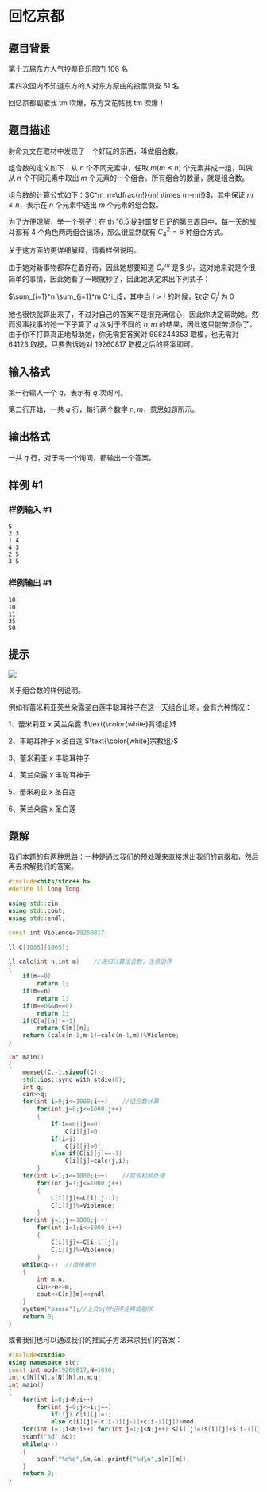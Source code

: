 # 回忆京都

## 题目背景

第十五届东方人气投票音乐部门 106 名 

第四次国内不知道东方的人对东方原曲的投票调查 51 名

回忆京都副歌我 tm 吹爆，东方文花帖我 tm 吹爆！

## 题目描述

射命丸文在取材中发现了一个好玩的东西，叫做组合数。

组合数的定义如下：从 $n$ 个不同元素中，任取 $m(m \leq n)$ 个元素并成一组，叫做从 $n$ 个不同元素中取出 $m$ 个元素的一个组合。所有组合的数量，就是组合数。

组合数的计算公式如下：$C^m_n=\dfrac{n!}{m! \times (n-m)!}$，其中保证 $m \leq n$，表示在 $n$ 个元素中选出 $m$ 个元素的组合数。

为了方便理解，举一个例子：在 th 16.5 秘封噩梦日记的第三周目中，每一天的战斗都有 $4$ 个角色两两组合出场，那么很显然就有 $C^2_4=6$ 种组合方式。

关于这方面的更详细解释，请看样例说明。

由于她对新事物都存在着好奇，因此她想要知道 $C^m_n$ 是多少。这对她来说是个很简单的事情，因此她看了一眼就秒了，因此她决定求出下列式子：

$\sum_{i=1}^n \sum_{j=1}^m C^i_j$，其中当 $i>j$ 的时候，钦定 $C^i_j$ 为 $0$

她也很快就算出来了，不过对自己的答案不是很充满信心，因此你决定帮助她。然而没事找事的她一下子算了 $q$ 次对于不同的 $n,m$ 的结果，因此这只能劳烦你了。由于你不打算真正地帮助她，你无需把答案对 $998244353$ 取模，也无需对 $64123$ 取模，只要告诉她对 $19260817$ 取模之后的答案即可。

## 输入格式

第一行输入一个 $q$，表示有 $q$ 次询问。

第二行开始，一共 $q$ 行，每行两个数字 $n,m$，意思如题所示。

## 输出格式

一共 $q$ 行，对于每一个询问，都输出一个答案。

## 样例 #1

### 样例输入 #1

```
5
2 3
1 4
4 3
2 5
3 5
```

### 样例输出 #1

```
10
10
11
35
50
```

## 提示

![](https://i.loli.net/2018/12/15/5c148dbe83f11.jpg)

关于组合数的样例说明。

例如有蕾米莉亚芙兰朵露圣白莲丰聪耳神子在这一天组合出场，会有六种情况：

1、蕾米莉亚 x 芙兰朵露 $\text{\color{white}背德组}$

2、丰聪耳神子 x 圣白莲 $\text{\color{white}宗教组}$

3、蕾米莉亚 x 丰聪耳神子

4、芙兰朵露 x 丰聪耳神子

5、蕾米莉亚 x 圣白莲

6、芙兰朵露 x 圣白莲

## 题解
我们本题的有两种思路：一种是通过我们的预处理来直接求出我们的前缀和，然后再去求解我们的答案。
```cpp
#include<bits/stdc++.h>
#define ll long long

using std::cin;
using std::cout;
using std::endl;

const int Violence=19260817;

ll C[1005][1005];

ll calc(int n,int m)	//递归计算组合数，注意边界
{
    if(m==0)
        return 1;
    if(m==n)
        return 1;
    if(m==0&&n==0)
        return 1;
    if(C[m][n]!=-1)
        return C[m][n];
    return (calc(n-1,m-1)+calc(n-1,m))%Violence;
}

int main()
{
    memset(C,-1,sizeof(C));
    std::ios::sync_with_stdio(0);
    int q;
    cin>>q;
    for(int i=0;i<=1000;i++)	//组合数计算
        for(int j=0;j<=1000;j++)
        {
            if(i==0||j==0)
                C[i][j]=0;
            if(i>j)
                C[i][j]=0;
            else if(C[i][j]==-1)
                C[i][j]=calc(j,i);
        }
    for(int i=1;i<=1000;i++)	//前缀和预处理
        for(int j=1;j<=1000;j++)
        {
            C[i][j]+=C[i][j-1];
            C[i][j]%=Violence;
        }
    for(int j=1;j<=1000;j++)
        for(int i=1;i<=1000;i++)
        {
            C[i][j]+=C[i-1][j];
            C[i][j]%=Violence;
        }
    while(q--)	//直接输出
    {
        int m,n;
        cin>>n>>m;
        cout<<C[n][m]<<endl;
    }
    system("pause");//上交oj时记得注释或删除
    return 0;
}
```

或者我们也可以通过我们的推式子方法来求我们的答案：
```cpp
#include<cstdio>
using namespace std;
const int mod=19260817,N=1050;
int c[N][N],s[N][N],n,m,q;
int main()
{
	for(int i=0;i<N;i++)
	    for(int j=0;j<=i;j++)
	        if(!j) c[i][j]=1;
	        else c[i][j]=(c[i-1][j-1]+c[i-1][j])%mod;
	for(int i=1;i<N;i++) for(int j=1;j<N;j++) s[i][j]=(s[i][j]+s[i-1][j]+s[i][j-1]-s[i-1][j-1]+c[i][j]+mod)%mod;
	scanf("%d",&q);
	while(q--)
	{
		scanf("%d%d",&m,&n);printf("%d\n",s[n][m]);
	}
	return 0;
}

```
